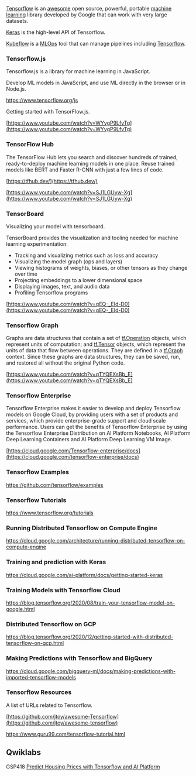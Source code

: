 

[Tensorflow](https://www.youtube.com/watch?v=tPYj3fFJGjk)    is an [awesome](https://github.com/jtoy/awesome-tensorflow)   open source, powerful, portable [machine learning](Machine-Learning) library developed by Google that can work with very large datasets.

[Keras](Keras) is the high-level API of Tensorflow.

[Kubeflow](Kubeflow) is a [MLOps](MLOps) tool that can manage pipelines including [Tensorflow](https://www.tensorflow.org/learn).

### Tensorflow.js

Tensorflow.js is a library for machine learning in JavaScript.

Develop ML models in JavaScript, and use ML directly in the browser or in Node.js.


https://www.tensorflow.org/js

Getting started with TensorFlow.js.

[https://www.youtube.com/watch?v=WYvgP9LfvTg](https://www.youtube.com/watch?v=WYvgP9LfvTg)


### TensorFlow Hub

The TensorFlow Hub lets you search and discover hundreds of trained, ready-to-deploy machine learning models in one place.
Reuse trained models like BERT and Faster R-CNN with just a few lines of code.

[https://tfhub.dev/](https://tfhub.dev/)

[https://www.youtube.com/watch?v=SJ1LGUyw-Xg](https://www.youtube.com/watch?v=SJ1LGUyw-Xg)


### TensorBoard

Visualizing your model with tensorboard.

TensorBoard provides the visualization and tooling needed for machine learning experimentation:

- Tracking and visualizing metrics such as loss and accuracy
- Visualizing the model graph (ops and layers)
- Viewing histograms of weights, biases, or other tensors as they change over time
- Projecting embeddings to a lower dimensional space
- Displaying images, text, and audio data
- Profiling Tensorflow programs

[https://www.youtube.com/watch?v=qEQ-_EId-D0](https://www.youtube.com/watch?v=qEQ-_EId-D0)


### Tensorflow Graph

Graphs are data structures that contain a set of [tf.Operation](https://www.tensorflow.org/api_docs/python/tf/Operation) objects, which represent units of computation; and [tf.Tensor](https://www.tensorflow.org/api_docs/python/tf/Tensor) objects, which represent the units of data that flow between operations. They are defined in a [tf.Graph](https://www.tensorflow.org/api_docs/python/tf/Graph) context. Since these graphs are data structures, they can be saved, run, and restored all without the original Python code.

[https://www.youtube.com/watch?v=qTYQEXsBb_E](https://www.youtube.com/watch?v=qTYQEXsBb_E)


### Tensorflow Enterprise

Tensorflow Enterprise makes it easier to develop and deploy Tensorflow models on Google Cloud, by providing users with a set of products and services, which provide enterprise-grade support and cloud scale performance. Users can get the benefits of Tensorflow Enterprise by using the Tensorflow Enterprise Distribution on AI Platform Notebooks, AI Platform Deep Learning Containers and AI Platform Deep Learning VM Image.

[https://cloud.google.com/Tensorflow-enterprise/docs](https://cloud.google.com/tensorflow-enterprise/docs)




### Tensorflow Examples

https://github.com/tensorflow/examples


### Tensorflow Tutorials

https://www.tensorflow.org/tutorials

### Running Distributed Tensorflow on Compute Engine

https://cloud.google.com/architecture/running-distributed-tensorflow-on-compute-engine


### Training and prediction with Keras

https://cloud.google.com/ai-platform/docs/getting-started-keras


### Training Models with Tensorflow Cloud


https://blog.tensorflow.org/2020/08/train-your-tensorflow-model-on-google.html


### Distributed Tensorflow on GCP

https://blog.tensorflow.org/2020/12/getting-started-with-distributed-tensorflow-on-gcp.html

### Making Predictions with Tensorflow and BigQuery

https://cloud.google.com/bigquery-ml/docs/making-predictions-with-imported-tensorflow-models

### Tensorflow Resources

A list of URLs related to Tensorflow.

[https://github.com/jtoy/awesome-Tensorflow](https://github.com/jtoy/awesome-tensorflow)

https://www.guru99.com/tensorflow-tutorial.html

## Qwiklabs

GSP418
[Predict Housing Prices with Tensorflow and AI Platform](
https://google.qwiklabs.com/focuses/3644?parent=catalog)